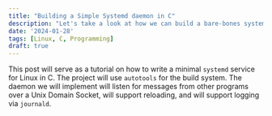 ```yaml
---
title: "Building a Simple Systemd daemon in C"
description: "Let's take a look at how we can build a bare-bones systemd daemon in C."
date: '2024-01-28'
tags: [Linux, C, Programming]
draft: true
---
```


This post will serve as a tutorial on how to write a minimal `systemd` service for Linux in C. The project will use `autotools` for the build system. The daemon we will implement will listen for messages from other programs over a Unix Domain Socket, will support reloading, and will support logging via `journald`. 
